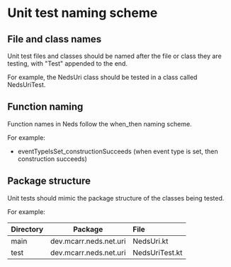 # Unit test naming scheme

## File and class names

Unit test files and classes should be named after the file or class they are testing, with "Test" appended to the end.

For example, the NedsUri class should be tested in a class called NedsUriTest.

## Function naming

Function names in Neds follow the when_then naming scheme.

For example:

- eventTypeIsSet_constructionSucceeds (when event type is set, then construction succeeds)

## Package structure

Unit tests should mimic the package structure of the classes being tested.

For example:

| Directory |        Package         | File            |
|:----------|:----------------------:|:----------------|
| main      | dev.mcarr.neds.net.uri | NedsUri.kt      |
| test      | dev.mcarr.neds.net.uri | NedsUriTest.kt  |

